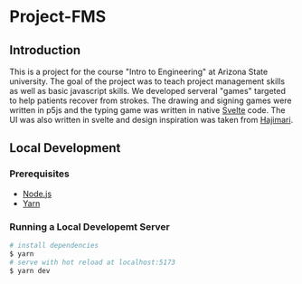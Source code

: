 # Project-FMS

## Introduction

This is a project for the course "Intro to Engineering" at Arizona State university. The goal of the project was to teach project management skills as well as basic javascript skills. We developed serveral "games" targeted to help patients recover from strokes. The drawing and signing games were written in p5js and the typing game was written in native [Svelte](https://svelte.dev) code. The UI was also written in svelte and design inspiration was taken from [Hajimari](https://github.com/toboshii/hajimari).

## Local Development

### Prerequisites

- [Node.js](https://nodejs.org/en/)
- [Yarn](https://yarnpkg.com/en/docs/install)

### Running a Local Developemt Server

``` bash
# install dependencies
$ yarn
# serve with hot reload at localhost:5173
$ yarn dev
```
